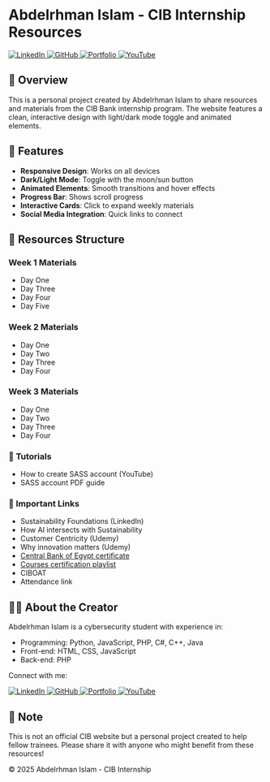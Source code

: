 # Abdelrhman Islam - CIB Internship Resources

<div align="left">
<a href="https://linkedin.com/in/abdelrhman-islam-565747317" target="_blank">
<img src="https://img.shields.io/badge/LinkedIn-0077B5?style=for-the-badge&logo=linkedin&logoColor=white" alt="LinkedIn"/>
</a>
<a href="https://github.com/AbdelrhmanIslam" target="_blank">
<img src="https://img.shields.io/badge/GitHub-181717?style=for-the-badge&logo=github&logoColor=white" alt="GitHub"/>
</a>
<a href="https://abdelrhmanislam.github.io/my_portfolio/" target="_blank">
<img src="https://img.shields.io/badge/Portfolio-255E63?style=for-the-badge&logo=google-chrome&logoColor=white" alt="Portfolio"/>
<a href="https://www.youtube.com/channel/UCSuSrTeBKb7AZaAhmb4lFsg" target="_blank">
<img src="https://img.shields.io/badge/YouTube-FF0000?style=for-the-badge&logo=youtube&logoColor=white" alt="YouTube"/>
</a>
</div>

## 🌟 Overview
This is a personal project created by Abdelrhman Islam to share resources and materials from the CIB Bank internship program. The website features a clean, interactive design with light/dark mode toggle and animated elements.

## 🎨 Features
- **Responsive Design**: Works on all devices
- **Dark/Light Mode**: Toggle with the moon/sun button
- **Animated Elements**: Smooth transitions and hover effects
- **Progress Bar**: Shows scroll progress
- **Interactive Cards**: Click to expand weekly materials
- **Social Media Integration**: Quick links to connect

## 📂 Resources Structure

### Week 1 Materials
- Day One
- Day Three
- Day Four
- Day Five

### Week 2 Materials
- Day One
- Day Two
- Day Three
- Day Four
### Week 3 Materials
- Day One
- Day Two
- Day Three
- Day Four

### 🎥 Tutorials
- How to create SASS account (YouTube)
- SASS account PDF guide
### 🔗 Important Links
- Sustainability Foundations (LinkedIn)
- How AI intersects with Sustainability
- Customer Centricity (Udemy)
- Why innovation matters (Udemy)
- [Central Bank of Egypt certificate](https://www.youtube.com/watch?v=eyZEc8gt9nk)
- [Courses certification playlist](https://www.youtube.com/playlist?list=PLPA6D5lLRjPKXKXHw4lAe0hDOJk_0D8G6)
- CIBOAT
- Attendance link

## 👨‍💻 About the Creator
Abdelrhman Islam is a cybersecurity student with experience in:
- Programming: Python, JavaScript, PHP, C#, C++, Java
- Front-end: HTML, CSS, JavaScript
- Back-end: PHP

Connect with me:

<div align="left">
<a href="https://linkedin.com/in/abdelrhman-islam-565747317" target="_blank">
<img src="https://img.shields.io/badge/LinkedIn-0077B5?style=for-the-badge&logo=linkedin&logoColor=white" alt="LinkedIn"/>
</a>
<a href="https://github.com/AbdelrhmanIslam" target="_blank">
<img src="https://img.shields.io/badge/GitHub-181717?style=for-the-badge&logo=github&logoColor=white" alt="GitHub"/>
</a>
<a href="https://abdelrhmanislam.github.io/my_portfolio/" target="_blank">
<img src="https://img.shields.io/badge/Portfolio-255E63?style=for-the-badge&logo=google-chrome&logoColor=white" alt="Portfolio"/>
<a href="https://www.youtube.com/channel/UCSuSrTeBKb7AZaAhmb4lFsg" target="_blank">
<img src="https://img.shields.io/badge/YouTube-FF0000?style=for-the-badge&logo=youtube&logoColor=white" alt="YouTube"/>
</a>
</div>

## 💙 Note
This is not an official CIB website but a personal project created to help fellow trainees. Please share it with anyone who might benefit from these resources!

© 2025 Abdelrhman Islam - CIB Internship